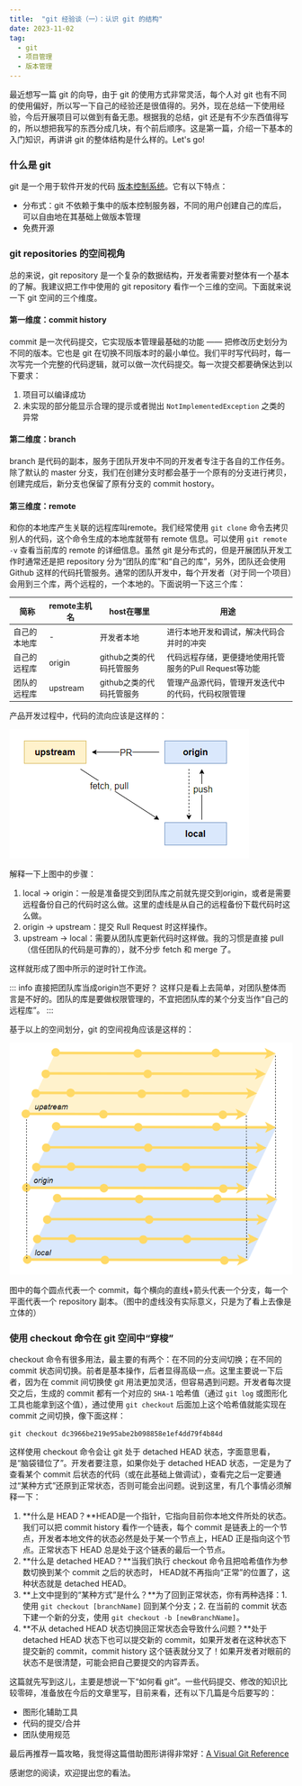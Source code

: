 ```yaml
---
title:  "git 经验谈（一）：认识 git 的结构"
date: 2023-11-02
tag:
  - git
  - 项目管理
  - 版本管理
---
```


最近想写一篇 git 的向导，由于 git 的使用方式非常灵活，每个人对 git 也有不同的使用偏好，所以写一下自己的经验还是很值得的。另外，现在总结一下使用经验，今后开展项目可以做到有备无患。根据我的总结，git 还是有不少东西值得写的，所以想把我写的东西分成几块，有个前后顺序。这是第一篇，介绍一下基本的入门知识，再讲讲 git 的整体结构是什么样的。Let's go!

### 什么是 git

git 是一个用于软件开发的代码 [版本控制系统](https://en.wikipedia.org/wiki/Version_control)。它有以下特点：
* 分布式：git 不依赖于集中的版本控制服务器，不同的用户创建自己的库后，可以自由地在其基础上做版本管理
* 免费开源

### git repositories 的空间视角

总的来说，git repository 是一个复杂的数据结构，开发者需要对整体有一个基本的了解。我建议把工作中使用的 git repository 看作一个三维的空间。下面就来说一下 git 空间的三个维度。

#### 第一维度：commit history

commit 是一次代码提交，它实现版本管理最基础的功能 —— 把修改历史划分为不同的版本。它也是 git 在切换不同版本时的最小单位。我们平时写代码时，每一次写完一个完整的代码逻辑，就可以做一次代码提交。每一次提交都要确保达到以下要求：

1. 项目可以编译成功
2. 未实现的部分能显示合理的提示或者抛出 ```NotImplementedException``` 之类的异常

#### 第二维度：branch

branch 是代码的副本，服务于团队开发中不同的开发者专注于各自的工作任务。除了默认的 master 分支，我们在创建分支时都会基于一个原有的分支进行拷贝，创建完成后，新分支也保留了原有分支的 commit hostory。

#### 第三维度：remote

和你的本地库产生关联的远程库叫remote。我们经常使用 ```git clone``` 命令去拷贝别人的代码，这个命令生成的本地库就带有 remote 信息。可以使用 ```git remote -v``` 查看当前库的 remote 的详细信息。虽然 git 是分布式的，但是开展团队开发工作时通常还是把 repository 分为“团队的库”和“自己的库”，另外，团队还会使用 Github 这样的代码托管服务。通常的团队开发中，每个开发者（对于同一个项目）会用到三个库，两个远程的，一个本地的。下面说明一下这三个库：

|简称| remote主机名 | host在哪里 | 用途 |
|---|---|---|---|
| 自己的本地库 | - | 开发者本地 | 进行本地开发和调试，解决代码合并时的冲突 |
| 自己的远程库 | origin | github之类的代码托管服务 | 代码远程存储，更便捷地使用托管服务的Pull Request等功能 |
| 团队的远程库 | upstream | github之类的代码托管服务 | 管理产品源代码，管理开发迭代中的代码，代码权限管理 |

产品开发过程中，代码的流向应该是这样的：

![remote之间的关系](/assets/images/2020-11-02-git-guide-space/2_remote.png)

解释一下上图中的步骤：
1. local -> origin：一般是准备提交到团队库之前就先提交到origin，或者是需要远程备份自己的代码时这么做。这里的虚线是从自己的远程备份下载代码时这么做。
2. origin -> upstream：提交 Rull Request 时这样操作。
3. upstream -> local：需要从团队库更新代码时这样做。我的习惯是直接 pull（信任团队的代码是可靠的），就不分步 fetch 和 merge 了。

这样就形成了图中所示的逆时针工作流。

::: info 直接把团队库当成origin岂不更好？
这样只是看上去简单，对团队整体而言是不好的。团队的库是要做权限管理的，不宜把团队库的某个分支当作“自己的远程库”。
:::

基于以上的空间划分，git 的空间视角应该是这样的：

![git空间视角](/assets/images/2020-11-02-git-guide-space/2_git_space.png)

图中的每个圆点代表一个 commit，每个横向的直线+箭头代表一个分支，每一个平面代表一个 repository 副本。（图中的虚线没有实际意义，只是为了看上去像是立体的）

### 使用 checkout 命令在 git 空间中“穿梭”

checkout 命令有很多用法，最主要的有两个：在不同的分支间切换；在不同的 commit 状态间切换。前者是基本操作，后者显得高级一点。这里主要说一下后者，因为在 commit 间切换使 git 用法更加灵活，但容易遇到问题。开发者每次提交之后，生成的 commit 都有一个对应的 ```SHA-1``` 哈希值（通过 ```git log``` 或图形化工具也能拿到这个值），通过使用 ```git checkout``` 后面加上这个哈希值就能实现在 commit 之间切换，像下面这样：

```
git checkout dc3966be219e95abe2b098858e1ef4dd79f4b84d
```

这样使用 checkout 命令会让 git 处于 detached HEAD 状态，字面意思看，是“脑袋错位了”。开发者要注意，如果你处于 detached HEAD 状态，一定是为了查看某个 commit 后状态的代码（或在此基础上做调试），查看完之后一定要通过“某种方式”还原到正常状态，否则可能会出问题。说到这里，有几个事情必须解释一下：

1. **什么是 HEAD？**HEAD是一个指针，它指向目前你本地文件所处的状态。我们可以把 commit history 看作一个链表，每个 commit 是链表上的一个节点，开发者本地文件的状态必然是处于某一个节点上，HEAD 正是指向这个节点。正常状态下 HEAD 总是处于这个链表的最后一个节点。
2. **什么是 detached HEAD？**当我们执行 checkout 命令且把哈希值作为参数切换到某个 commit 之后的状态时， HEAD就不再指向“正常”的位置了，这种状态就是 detached HEAD。
3. **上文中提到的“某种方式”是什么？**为了回到正常状态，你有两种选择：1. 使用 ```git checkout [branchName]``` 回到某个分支；2. 在当前的 commit 状态下建一个新的分支，使用 ```git checkout -b [newBranchName]```。
4. **不从 detached HEAD 状态切换回正常状态会导致什么问题？**处于 detached HEAD 状态下也可以提交新的 commit，如果开发者在这种状态下提交新的 commit，commit history 这个链表就分叉了！如果开发者对眼前的状态不是很清楚，可能会把自己要提交的内容弄丢。

这篇就先写到这儿，主要是想说一下“如何看 git”。一些代码提交、修改的知识比较零碎，准备放在今后的文章里写，目前来看，还有以下几篇是今后要写的：

* 图形化辅助工具
* 代码的提交/合并
* 团队使用规范

最后再推荐一篇攻略，我觉得这篇借助图形讲得非常好：[A Visual Git Reference](https://marklodato.github.io/visual-git-guide/index-en.html)

感谢您的阅读，欢迎提出您的看法。
